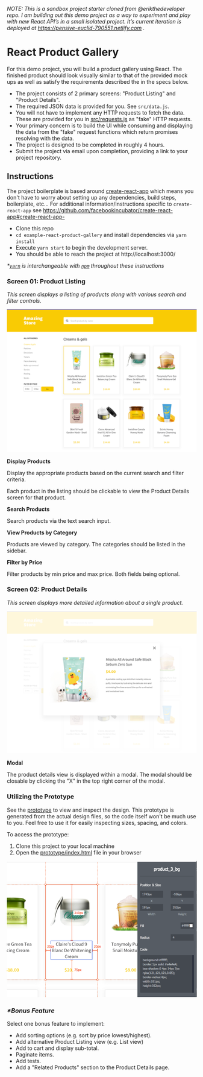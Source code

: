 _NOTE: This is a sandbox project starter cloned from @erikthedeveloper repo.
I am building out this demo project as a way to experiment and play with new React API’s in a small isolated project.
It’s current iteration is deployed at https://pensive-euclid-790551.netlify.com ._

# React Product Gallery

For this demo project, you will build a product gallery using React. The finished product should look visually similar to that of the provided mock ups as well as satisfy the requirements described the in the specs below.

- The project consists of 2 primary screens: "Product Listing" and "Product Details".
- The required JSON data is provided for you. See `src/data.js`.
- You will not have to implement any HTTP requests to fetch the data. These are provided for you in [src/requests.js](./src/requests.js) as "fake" HTTP requests.
- Your primary concern is to build the UI while consuming and displaying the data from the "fake" request functions which return promises resolving with the data.
- The project is designed to be completed in roughly 4 hours.
- Submit the project via email upon completion, providing a link to your project repository.

## Instructions

The project boilerplate is based around [create-react-app](https://github.com/facebookincubator/create-react-app#create-react-app)
which means you don't have to worry about setting up any dependencies, build steps, boilerplate, etc...
For additional information/instructions specific to `create-react-app` see https://github.com/facebookincubator/create-react-app#create-react-app-

- Clone this repo
- `cd example-react-product-gallery` and install dependencies via `yarn install`
- Execute `yarn start` to begin the development server.
- You should be able to reach the project at http://localhost:3000/

_\*[`yarn`](https://yarnpkg.com) is interchangeable with [`npm`](https://www.npmjs.com/) throughout these instructions_

### Screen 01: Product Listing

_This screen displays a listing of products along with various search and filter controls._

![Screen: Gallery](prototype/Screen%20Gallery.png)

**Display Products**

Display the appropriate products based on the current search and filter criteria.

Each product in the listing should be clickable to view the Product Details screen for that product.

**Search Products**

Search products via the text search input.

**View Products by Category**

Products are viewed by category. The categories should be listed in the sidebar.

**Filter by Price**

Filter products by min price and max price. Both fields being optional.

### Screen 02: Product Details

_This screen displays more detailed information about a single product._

![Screen: Product Details](prototype/Screen%20Product%20Details.png)

**Modal**

The product details view is displayed within a modal. The modal should be closable by clicking the "X" in the top right corner of the modal.

### Utilizing the Prototype

See the [prototype](prototype/index.html) to view and inspect the design. This prototype is generated from the actual design files, so the code itself won't be much use to you. Feel free to use it for easily inspecting sizes, spacing, and colors.

To access the prototype:

1.  Clone this project to your local machine
2.  Open the [prototype/index.html](prototype/index.html) file in your browser

![mockup/prototype](prototype/prototype-screenshot.png)

### _\*Bonus Feature_

Select one bonus feature to implement:

- Add sorting options (e.g. sort by price lowest/highest).
- Add alternative Product Listing view (e.g. List view)
- Add to cart and display sub-total.
- Paginate items.
- Add tests.
- Add a "Related Products" section to the Product Details page.
